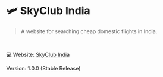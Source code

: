 # 🛩 SkyClub India
> A website for searching cheap domestic flights in India.
<br />
<p>💻 Website: <a href="manavmehta-official.github.io/SkyClub">SkyClub India</a> </p>
<p>Version: 1.0.0 (Stable Release)</p>
